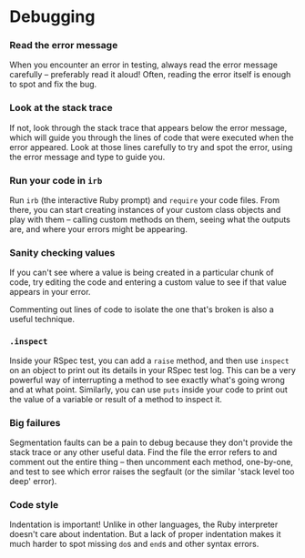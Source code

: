 # Debugging

### Read the error message

When you encounter an error in testing, always read the error message carefully – preferably read it aloud! Often, reading the error itself is enough to spot and fix the bug.

### Look at the stack trace

If not, look through the stack trace that appears below the error message, which will guide you through the lines of code that were executed when the error appeared. Look at those lines carefully to try and spot the error, using the error message and type to guide you.

### Run your code in ```irb```

Run ```irb``` (the interactive Ruby prompt) and ```require``` your code files. From there, you can start creating instances of your custom class objects and play with them – calling custom methods on them, seeing what the outputs are, and where your errors might be appearing.

### Sanity checking values

If you can't see where a value is being created in a particular chunk of code, try editing the code and entering a custom value to see if that value appears in your error.

Commenting out lines of code to isolate the one that's broken is also a useful technique.

### ```.inspect```

Inside your RSpec test, you can add a ```raise``` method, and then use ```inspect``` on an object to print out its details in your RSpec test log. This can be a very powerful way of interrupting a method to see exactly what's going wrong and at what point. Similarly, you can use ```puts``` inside your code to print out the value of a variable or result of a method to inspect it.

### Big failures 

Segmentation faults can be a pain to debug because they don't provide the stack trace or any other useful data. Find the file the error refers to and comment out the entire thing – then uncomment each method, one-by-one, and test to see which error raises the segfault (or the similar 'stack level too deep' error).

### Code style

Indentation is important! Unlike in other languages, the Ruby interpreter doesn't care about indentation. But a lack of proper indentation makes it much harder to spot missing ```do```s and ```end```s and other syntax errors.
